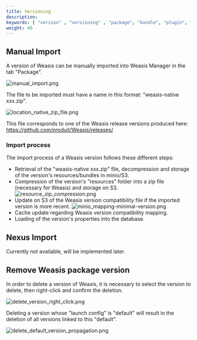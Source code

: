 ```yaml
---
title: Versioning
description: 
keywords: [ "version" , "versioning" , "package", "bundle", "plugin", "minio", "s3", "release"]
weight: 40
---
```


## Manual Import

A version of Weasis can be manually imported into Weasis Manager in the tab "Package".

![manual_import.png](/manager/weasis_versioning/manual_import.png)

The file to be imported must have a name in this format: "weasis-native xxx.zip".

![location_native_zip_file.png](/manager/weasis_versioning/location_native_zip_file.png)

This file corresponds to one of the Weasis release versions produced here: https://github.com/nroduit/Weasis/releases/

### Import process

The import process of a Weasis version follows these different steps:
- Retrieval of the "weasis-native xxx.zip" file, decompression and storage of the version's resources/bundles in minio/S3.
- Compression of the version's "resources" folder into a zip file (necessary for Weasis) and storage on S3.
![resource_zip_compression.png](/manager/weasis_versioning/resource_zip_compression.png)
- Update on S3 of the Weasis version compatibility file if the imported version is more recent.
![minio_mapping-minimal-version.png](/manager/weasis_versioning/minio_mapping-minimal-version.png)
- Cache update regarding Weasis version compatibility mapping.
- Loading of the version's properties into the database.

## Nexus Import

Currently not available, will be implemented later.

## Remove Weasis package version

In order to delete a version of Weasis, it is necessary to select the version to delete, then right-click and confirm the deletion.

![delete_version_right_click.png](/manager/weasis_versioning/delete_version_right_click.png)

Deleting a version whose "launch config" is "default" will result in the deletion of all versions linked to this "default".

![delete_default_version_propagation.png](/manager/weasis_versioning/delete_default_version_propagation.png)

